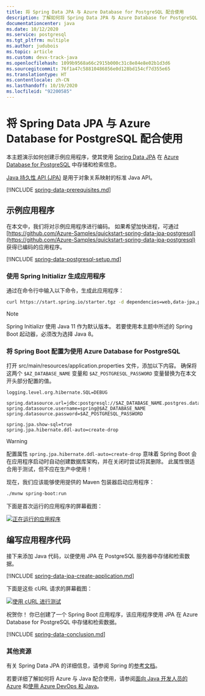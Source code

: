 ```yaml
---
title: 将 Spring Data JPA 与 Azure Database for PostgreSQL 配合使用
description: 了解如何将 Spring Data JPA 与 Azure Database for PostgreSQL 数据库配合使用。
documentationcenter: java
ms.date: 10/12/2020
ms.service: postgresql
ms.tgt_pltfrm: multiple
ms.author: judubois
ms.topic: article
ms.custom: devx-track-java
ms.openlocfilehash: 1099b9568a66c2915b000c31c8e84e8e02b1d3d6
ms.sourcegitcommit: 76f1a47c58810486856e0d128bd154cf7d355e65
ms.translationtype: HT
ms.contentlocale: zh-CN
ms.lasthandoff: 10/19/2020
ms.locfileid: "92200585"
---
```

# <a name="use-spring-data-jpa-with-azure-database-for-postgresql"></a>将 Spring Data JPA 与 Azure Database for PostgreSQL 配合使用

本主题演示如何创建示例应用程序，使其使用 [Spring Data JPA](https://spring.io/projects/spring-data-jpa) 在 [Azure Database for PostgreSQL](/azure/postgresql/) 中存储和检索信息。

[Java 持久性 API (JPA)](https://en.wikipedia.org/wiki/Java_Persistence_API) 是用于对象关系映射的标准 Java API。

[!INCLUDE [spring-data-prerequisites.md](includes/spring-data-prerequisites.md)]

## <a name="sample-application"></a>示例应用程序

在本文中，我们将对示例应用程序进行编码。 如果希望加快进程，可通过 [https://github.com/Azure-Samples/quickstart-spring-data-jpa-postgresql](https://github.com/Azure-Samples/quickstart-spring-data-jpa-postgresql) 获得已编码的应用程序。

[!INCLUDE [spring-data-postgresql-setup.md](includes/spring-data-postgresql-setup.md)]

### <a name="generate-the-application-by-using-spring-initializr"></a>使用 Spring Initializr 生成应用程序

通过在命令行中输入以下命令，生成此应用程序：

```bash
curl https://start.spring.io/starter.tgz -d dependencies=web,data-jpa,postgresql -d baseDir=azure-database-workshop -d bootVersion=2.3.4.RELEASE -d javaVersion=8 | tar -xzvf -
```
> [!NOTE]
> Spring Initializr 使用 Java 11 作为默认版本。 若要使用本主题中所述的 Spring Boot 起动器，必须改为选择 Java 8。

### <a name="configure-spring-boot-to-use-azure-database-for-postgresql"></a>将 Spring Boot 配置为使用 Azure Database for PostgreSQL

打开 src/main/resources/application.properties 文件，添加以下内容。 确保将这两个 `$AZ_DATABASE_NAME` 变量和 `$AZ_POSTGRESQL_PASSWORD` 变量替换为在本文开头部分配置的值。

```properties
logging.level.org.hibernate.SQL=DEBUG

spring.datasource.url=jdbc:postgresql://$AZ_DATABASE_NAME.postgres.database.azure.com:5432/demo
spring.datasource.username=spring@$AZ_DATABASE_NAME
spring.datasource.password=$AZ_POSTGRESQL_PASSWORD

spring.jpa.show-sql=true
spring.jpa.hibernate.ddl-auto=create-drop
```

> [!WARNING]
> 配置属性 `spring.jpa.hibernate.ddl-auto=create-drop` 意味着 Spring Boot 会在应用程序启动时自动创建数据库架构，并在关闭时尝试将其删除。 此属性很适合用于测试，但不应在生产中使用！

现在，我们应该能够使用提供的 Maven 包装器启动应用程序：

```bash
./mvnw spring-boot:run
```

下面是首次运行的应用程序的屏幕截图：

[![正在运行的应用程序](media/configure-spring-data-jpa-with-azure-postgresql/create-postgresql-01.png)](media/configure-spring-data-jpa-with-azure-postgresql/create-postgresql-01.png#lightbox)

## <a name="code-the-application"></a>编写应用程序代码

接下来添加 Java 代码，以便使用 JPA 在 PostgreSQL 服务器中存储和检索数据。

[!INCLUDE [spring-data-jpa-create-application.md](includes/spring-data-jpa-create-application.md)]
    
下面是这些 cURL 请求的屏幕截图：

[![使用 cURL 进行测试](media/configure-spring-data-jpa-with-azure-postgresql/create-postgresql-02.png)](media/configure-spring-data-jpa-with-azure-postgresql/create-postgresql-02.png#lightbox)
    
祝贺你！ 你已创建了一个 Spring Boot 应用程序，该应用程序使用 JPA 在 Azure Database for PostgreSQL 中存储和检索数据。

[!INCLUDE [spring-data-conclusion.md](includes/spring-data-conclusion.md)]

### <a name="additional-resources"></a>其他资源

有关 Spring Data JPA 的详细信息，请参阅 Spring 的[参考文档](https://docs.spring.io/spring-data/jpa/docs/current/reference/html/#reference)。

若要详细了解如何将 Azure 与 Java 配合使用，请参阅[面向 Java 开发人员的 Azure](../index.yml) 和[使用 Azure DevOps 和 Java](/azure/devops/)。